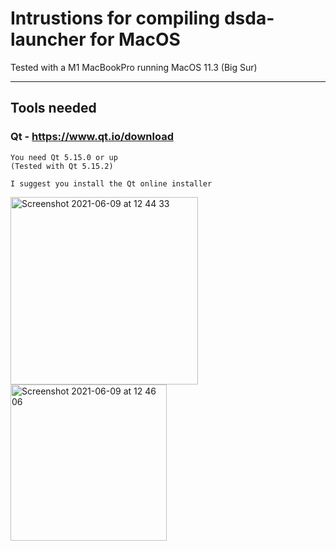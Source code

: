 # Intrustions for compiling dsda-launcher for MacOS

Tested with a M1 MacBookPro running MacOS 11.3 (Big Sur)

___

## Tools needed

### Qt - https://www.qt.io/download
```
You need Qt 5.15.0 or up
(Tested with Qt 5.15.2)

I suggest you install the Qt online installer
```
<img width="300" alt="Screenshot 2021-06-09 at 12 44 33" src="https://user-images.githubusercontent.com/82064173/121386518-fbd48c00-c941-11eb-8abc-bc2e1e7e5a69.png"><img width="250" alt="Screenshot 2021-06-09 at 12 46 06" src="https://user-images.githubusercontent.com/82064173/121386962-33433880-c942-11eb-9528-a3923dc4ee52.png">
